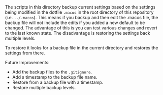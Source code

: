 The scripts in this directory backup current settings based on the settings being modified in the dotfile `.macos` in the root directory of this repository (i.e. `../.macos`). This means if you backup and then edit the .macos file, the backup file will not include the edits if you added a new default to be changed. The advantage of this is you can test various changes and revert to the last known state. The disadvantage is restoring the settings back multiple levels.

To restore it looks for a backup file in the current directory and restores the settings from there.

Future Improvements:
- Add the backup files to the `.gitignore`.
- Add a timestamp to the backup file name.
- Restore from a backup file with a timestamp.
- Restore multiple backup levels.
